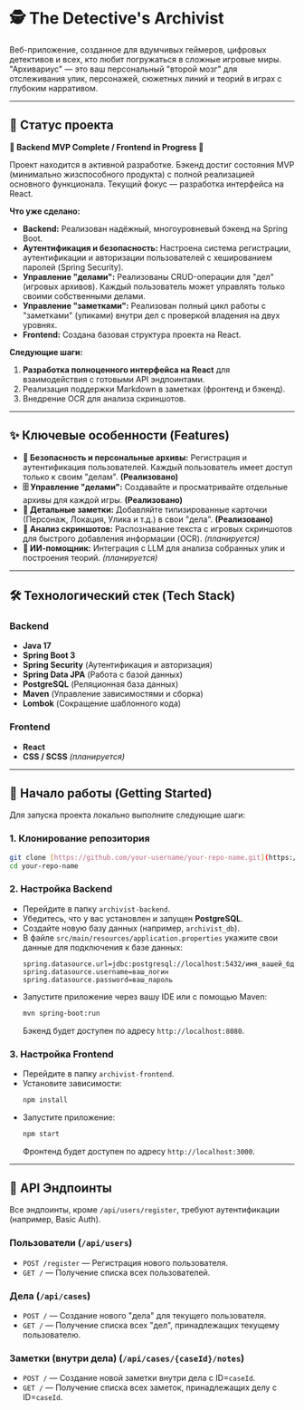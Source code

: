 # 🕵️ The Detective's Archivist

Веб-приложение, созданное для вдумчивых геймеров, цифровых детективов и всех, кто любит погружаться в сложные игровые миры. "Архивариус" — это ваш персональный "второй мозг" для отслеживания улик, персонажей, сюжетных линий и теорий в играх с глубоким нарративом.

---

## 🚦 Статус проекта

**🚀 Backend MVP Complete / Frontend in Progress 🚀**

Проект находится в активной разработке. Бэкенд достиг состояния MVP (минимально жизспособного продукта) с полной реализацией основного функционала. Текущий фокус — разработка интерфейса на React.

**Что уже сделано:**
* **Backend:** Реализован надёжный, многоуровневый бэкенд на Spring Boot.
* **Аутентификация и безопасность:** Настроена система регистрации, аутентификации и авторизации пользователей с хешированием паролей (Spring Security).
* **Управление "делами":** Реализованы CRUD-операции для "дел" (игровых архивов). Каждый пользователь может управлять только своими собственными делами.
* **Управление "заметками":** Реализован полный цикл работы с "заметками" (уликами) внутри дел с проверкой владения на двух уровнях.
* **Frontend:** Создана базовая структура проекта на React.

**Следующие шаги:**
1.  **Разработка полноценного интерфейса на React** для взаимодействия с готовыми API эндпоинтами.
2.  Реализация поддержки Markdown в заметках (фронтенд и бэкенд).
3.  Внедрение OCR для анализа скриншотов.

---

## ✨ Ключевые особенности (Features)

* **🔐 Безопасность и персональные архивы:** Регистрация и аутентификация пользователей. Каждый пользователь имеет доступ только к своим "делам". **(Реализовано)**
* **🗄️ Управление "делами":** Создавайте и просматривайте отдельные архивы для каждой игры. **(Реализовано)**
* **📝 Детальные заметки:** Добавляйте типизированные карточки (Персонаж, Локация, Улика и т.д.) в свои "дела". **(Реализовано)**
* **📸 Анализ скриншотов:** Распознавание текста с игровых скриншотов для быстрого добавления информации (OCR). *(планируется)*
* **🤖 ИИ-помощник:** Интеграция с LLM для анализа собранных улик и построения теорий. *(планируется)*

---

## 🛠️ Технологический стек (Tech Stack)

### Backend
* **Java 17**
* **Spring Boot 3**
* **Spring Security** (Аутентификация и авторизация)
* **Spring Data JPA** (Работа с базой данных)
* **PostgreSQL** (Реляционная база данных)
* **Maven** (Управление зависимостями и сборка)
* **Lombok** (Сокращение шаблонного кода)

### Frontend
* **React**
* **CSS / SCSS** *(планируется)*

---

## 🚀 Начало работы (Getting Started)

Для запуска проекта локально выполните следующие шаги:

### 1. Клонирование репозитория
```bash
git clone [https://github.com/your-username/your-repo-name.git](https://github.com/your-username/your-repo-name.git)
cd your-repo-name
```

### 2. Настройка Backend
* Перейдите в папку `archivist-backend`.
* Убедитесь, что у вас установлен и запущен **PostgreSQL**.
* Создайте новую базу данных (например, `archivist_db`).
* В файле `src/main/resources/application.properties` укажите свои данные для подключения к базе данных:
    ```properties
    spring.datasource.url=jdbc:postgresql://localhost:5432/имя_вашей_бд
    spring.datasource.username=ваш_логин
    spring.datasource.password=ваш_пароль
    ```
* Запустите приложение через вашу IDE или с помощью Maven:
    ```bash
    mvn spring-boot:run
    ```
    Бэкенд будет доступен по адресу `http://localhost:8080`.

### 3. Настройка Frontend
* Перейдите в папку `archivist-frontend`.
* Установите зависимости:
    ```bash
    npm install
    ```
* Запустите приложение:
    ```bash
    npm start
    ```
    Фронтенд будет доступен по адресу `http://localhost:3000`.

---

## 🔌 API Эндпоинты

Все эндпоинты, кроме `/api/users/register`, требуют аутентификации (например, Basic Auth).

### Пользователи (`/api/users`)
* `POST /register` — Регистрация нового пользователя.
* `GET /` — Получение списка всех пользователей.

### Дела (`/api/cases`)
* `POST /` — Создание нового "дела" для текущего пользователя.
* `GET /` — Получение списка всех "дел", принадлежащих текущему пользователю.

### Заметки (внутри дела) (`/api/cases/{caseId}/notes`)
* `POST /` — Создание новой заметки внутри дела с ID=`caseId`.
* `GET /` — Получение списка всех заметок, принадлежащих делу с ID=`caseId`.
